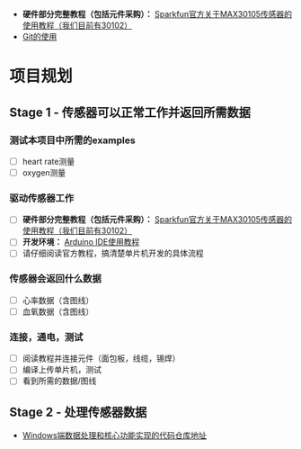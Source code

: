 - **硬件部分完整教程（包括元件采购）：** [Sparkfun官方关于MAX30105传感器的使用教程（我们目前有30102）](https://learn.sparkfun.com/tutorials/max30105-particle-and-pulse-ox-sensor-hookup-guide)
- [Git的使用](/git_guide.md)


# 项目规划

## Stage 1 - 传感器可以正常工作并返回所需数据

### 测试本项目中所需的examples

- [ ] heart rate测量
- [ ] oxygen测量

### 驱动传感器工作

- [ ] **硬件部分完整教程（包括元件采购）：** [Sparkfun官方关于MAX30105传感器的使用教程（我们目前有30102）](https://learn.sparkfun.com/tutorials/max30105-particle-and-pulse-ox-sensor-hookup-guide)
- [ ] **开发环境：** [Arduino IDE使用教程](https://www.arduino.cc/en/Guide/Windows)
- [ ] 请仔细阅读官方教程，搞清楚单片机开发的具体流程

### 传感器会返回什么数据

- [ ] 心率数据（含图线）
- [ ] 血氧数据（含图线）
  
### 连接，通电，测试

- [ ] 阅读教程并连接元件（面包板，线缆，锡焊）
- [ ] 编译上传单片机，测试
- [ ] 看到所需的数据/图线
  
## Stage 2 - 处理传感器数据

- [Windows端数据处理和核心功能实现的代码仓库地址](https://github.com/project-max30102/client-win)